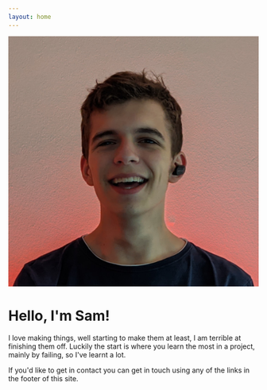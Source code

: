 ```yaml
---
layout: home
---
```


![Photo of me!](/assets/images/profile_picture.png)

# Hello, I'm Sam!

I love making things, well starting to make them at least, I am terrible at finishing them off. Luckily the start is where you learn the most in a project, mainly by failing, so I've learnt a lot. 

If you'd like to get in contact you can get in touch using any of the links in the footer of this site.